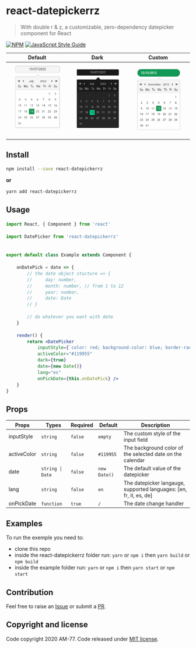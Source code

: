 # react-datepickerrz

> With double r & z, a customizable, zero-dependency datepicker component for React

[![NPM](https://img.shields.io/npm/v/react-datepickerrz.svg)](https://www.npmjs.com/package/react-datepickerrz) [![JavaScript Style Guide](https://img.shields.io/badge/code_style-standard-brightgreen.svg)](https://standardjs.com)



|                Default                |              Dark               |               Custom                |
| :-----------------------------------: | :-----------------------------: | :---------------------------------: |
| ![default](./screenshots/default.png) | ![dark](./screenshots/dark.png) | ![custom](./screenshots/custom.png) |



## Install

```bash
npm install --save react-datepickerrz
```

**or**

```bash
yarn add react-datepickerrz
```

## Usage

```jsx
import React, { Component } from 'react'

import DatePicker from 'react-datepickerrz'


export default class Example extends Component {

    onDatePick = date => {
        // the date object stucture => {
        //     day: number, 
        //     month: number, // from 1 to 12
        //     year: number, 
        //     date: Date
        // }

        // do whatever you want with date
    }

    render() {
        return <DatePicker
            inputStyle={`color: red; background-color: blue; border-radius: 50%`}
            activeColor="#119955"
            dark={true}
            date={new Date()}
            lang="es"
            onPickDate={this.onDatePick} />
    }
}

```



## Props

<table width="100%">
<thead>
<th>Props</th>
<th>Types</th>
<th>Required</th>
<th>Default</th>
<th>Description</th>
</thead>
<tbody>
<tr>
<td>inputStyle</td>
<td><code>string</code></td>
<td><code>false</code></td>
<td><code>empty</code></td>
<td><quote>The custom style of the input field</quote></td>
</tr>
<tr>

<td>activeColor</td>
<td><code>string </code></td>
<td><code>false</code></td>
<td><code>#119955</code></td>
<td><quote>The background color of the selected date on the calendar</quote></td>
</tr>

<tr>
<td>date</td>
<td><code>string | Date</code></td>
<td><code>false</code></td>
<td><code>new Date()</code></td>
<td><quote>The default value of the datepicker</quote></td>
</tr>


<tr>
<td>lang</td>
<td><code>string</code></td>
<td><code>false</code></td>
<td><code>en</code></td>
<td><quote>The datepicker langauge, supported languages: [en, fr, it, es, de]</quote></td>
</tr>

<tr>
<td>onPickDate</td>
<td><code>function</code></td>
<td><code>true</code></td>
<td><code>/</code></td>
<td><quote>The date change handler</quote></td>
</tr>
</tbody>

</table>

## Examples

To run the exemple you need to:

-   clone this repo 
-   inside the react-datepickerrz folder run: `yarn` or `npm i` then `yarn build` or `npm build`
-   inside the example folder run: `yarn` or `npm i` then `yarn start` or `npm start`




## Contribution

Feel free to raise an [Issue](https://github.com/AM-77/react-datepickerrz/issues) or submit a [PR](https://github.com/AM-77/react-datepickerrz/pulls).

## Copyright and license

Code copyright 2020 AM-77. Code released under [MIT license](https://github.com/AM-77/react-datepickerrz/blob/master/LICENSE).
